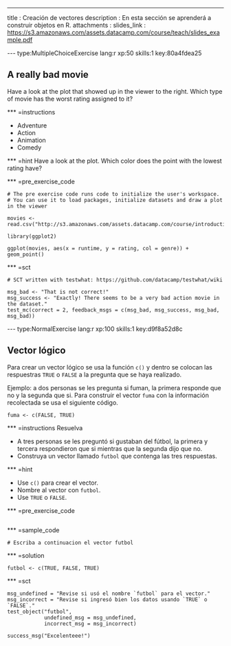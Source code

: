 ---
title       : Creación de vectores
description : En esta sección se aprenderá a construir objetos en R.
attachments :
  slides_link : https://s3.amazonaws.com/assets.datacamp.com/course/teach/slides_example.pdf

--- type:MultipleChoiceExercise lang:r xp:50 skills:1 key:80a4fdea25
## A really bad movie

Have a look at the plot that showed up in the viewer to the right. Which type of movie has the worst rating assigned to it?

*** =instructions
- Adventure
- Action
- Animation
- Comedy

*** =hint
Have a look at the plot. Which color does the point with the lowest rating have?

*** =pre_exercise_code
```{r}
# The pre exercise code runs code to initialize the user's workspace.
# You can use it to load packages, initialize datasets and draw a plot in the viewer

movies <- read.csv("http://s3.amazonaws.com/assets.datacamp.com/course/introduction_to_r/movies.csv")

library(ggplot2)

ggplot(movies, aes(x = runtime, y = rating, col = genre)) + geom_point()
```

*** =sct
```{r}
# SCT written with testwhat: https://github.com/datacamp/testwhat/wiki

msg_bad <- "That is not correct!"
msg_success <- "Exactly! There seems to be a very bad action movie in the dataset."
test_mc(correct = 2, feedback_msgs = c(msg_bad, msg_success, msg_bad, msg_bad))
```

--- type:NormalExercise lang:r xp:100 skills:1 key:d9f8a52d8c
## Vector lógico

Para crear un vector lógico se usa la función `c()` y dentro se colocan las respuestras `TRUE` o `FALSE` a la pregunta que se haya realizado.

Ejemplo: a dos personas se les pregunta si fuman, la primera responde que no y la segunda que si. Para construir el vector `fuma` con la información recolectada se usa el siguiente código.

```{r, eval=F}
fuma <- c(FALSE, TRUE)

```

*** =instructions
Resuelva
- A tres personas se les preguntó si gustaban del fútbol, la primera y tercera respondieron que si mientras que la segunda dijo que no.
- Construya un vector llamado `futbol` que contenga las tres respuestas.

*** =hint
- Use `c()` para crear el vector.
- Nombre al vector con `futbol`.
- Use `TRUE` o `FALSE`.


*** =pre_exercise_code
```{r}

```

*** =sample_code
```{r}
# Escriba a continuacion el vector futbol

```

*** =solution
```{r}
futbol <- c(TRUE, FALSE, TRUE)
```

*** =sct
```{r}
msg_undefined = "Revise si usó el nombre `futbol` para el vector."
msg_incorrect = "Revise si ingresó bien los datos usando `TRUE` o `FALSE`."
test_object("futbol",
            undefined_msg = msg_undefined,
            incorrect_msg = msg_incorrect) 

success_msg("Excelenteee!")
```
